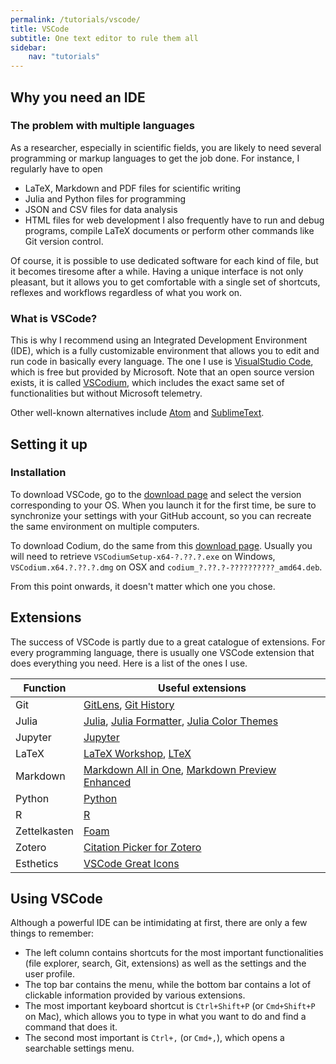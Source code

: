 ```yaml
---
permalink: /tutorials/vscode/
title: VSCode
subtitle: One text editor to rule them all
sidebar:
    nav: "tutorials"
---
```


## Why you need an IDE

### The problem with multiple languages

As a researcher, especially in scientific fields, you are likely to need several programming or markup languages to get the job done. For instance, I regularly have to open

- LaTeX, Markdown and PDF files for scientific writing
- Julia and Python files for programming
- JSON and CSV files for data analysis
- HTML files for web development
  I also frequently have to run and debug programs, compile LaTeX documents or perform other commands like Git version control.

Of course, it is possible to use dedicated software for each kind of file, but it becomes tiresome after a while. Having a unique interface is not only pleasant, but it allows you to get comfortable with a single set of shortcuts, reflexes and workflows regardless of what you work on.

### What is VSCode?

This is why I recommend using an Integrated Development Environment (IDE), which is a fully customizable environment that allows you to edit and run code in basically every language. The one I use is [VisualStudio Code](https://code.visualstudio.com/), which is free but provided by Microsoft. Note that an open source version exists, it is called [VSCodium](https://vscodium.com/), which includes the exact same set of functionalities but without Microsoft telemetry.

Other well-known alternatives include [Atom](https://atom.io/) and [SublimeText](https://www.sublimetext.com/).

## Setting it up

### Installation

To download VSCode, go to the [download page](https://code.visualstudio.com/Download) and select the version corresponding to your OS. When you launch it for the first time, be sure to synchronize your settings with your GitHub account, so you can recreate the same environment on multiple computers.

To download Codium, do the same from this [download page](https://github.com/VSCodium/vscodium/releases). Usually you will need to retrieve `VSCodiumSetup-x64-?.??.?.exe` on Windows, `VSCodium.x64.?.??.?.dmg` on OSX and `codium_?.??.?-??????????_amd64.deb`.

From this point onwards, it doesn't matter which one you chose.

## Extensions

The success of VSCode is partly due to a great catalogue of extensions. For every programming language, there is usually one VSCode extension that does everything you need. Here is a list of the ones I use.

| Function     | Useful extensions                                                                                                                                                                                                                                                                                               |
| ------------ | --------------------------------------------------------------------------------------------------------------------------------------------------------------------------------------------------------------------------------------------------------------------------------------------------------------- |
| Git          | [GitLens](https://marketplace.visualstudio.com/items?itemName=eamodio.gitlens), [Git History](https://marketplace.visualstudio.com/items?itemName=donjayamanne.githistory)                                                                                                                                      |
| Julia        | [Julia](https://marketplace.visualstudio.com/items?itemName=julialang.language-julia), [Julia Formatter](https://marketplace.visualstudio.com/items?itemName=singularitti.vscode-julia-formatter), [Julia Color Themes](https://marketplace.visualstudio.com/items?itemName=cameronbieganek.julia-color-themes) |
| Jupyter      | [Jupyter](https://marketplace.visualstudio.com/items?itemName=ms-toolsai.jupyter)                                                                                                                                                                                                                               |
| LaTeX        | [LaTeX Workshop](https://marketplace.visualstudio.com/items?itemName=James-Yu.latex-workshop), [LTeX](https://marketplace.visualstudio.com/items?itemName=valentjn.vscode-ltex)                                                                                                                                 |
| Markdown     | [Markdown All in One](https://marketplace.visualstudio.com/items?itemName=yzhang.markdown-all-in-one), [Markdown Preview Enhanced](https://marketplace.visualstudio.com/items?itemName=shd101wyy.markdown-preview-enhanced)                                                                                     |
| Python       | [Python](https://marketplace.visualstudio.com/items?itemName=ms-python.python)                                                                                                                                                                                                                                  |
| R            | [R](https://marketplace.visualstudio.com/items?itemName=Ikuyadeu.r)                                                                                                                                                                                                                                             |
| Zettelkasten | [Foam](https://foambubble.github.io/foam/)                                                                                                                                                                                                                                                                      |
| Zotero       | [Citation Picker for Zotero](https://marketplace.visualstudio.com/items?itemName=mblode.zotero)                                                                                                                                                                                                                 |
| Esthetics    | [VSCode Great Icons](https://marketplace.visualstudio.com/items?itemName=emmanuelbeziat.vscode-great-icons)                                                                                                                                                                                                     |

## Using VSCode

Although a powerful IDE can be intimidating at first, there are only a few things to remember:

- The left column contains shortcuts for the most important functionalities (file explorer, search, Git, extensions) as well as the settings and the user profile.
- The top bar contains the menu, while the bottom bar contains a lot of clickable information provided by various extensions.
- The most important keyboard shortcut is `Ctrl+Shift+P` (or `Cmd+Shift+P` on Mac), which allows you to type in what you want to do and find a command that does it.
- The second most important is `Ctrl+,` (or `Cmd+,`), which opens a searchable settings menu.
